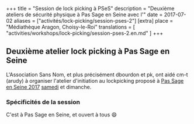 +++
title = "Session de lock picking à PSeS"
description = "Deuxième ateliers de sécurité physique à Pas Sage en Seine avec l'"
date = 2017-07-02
aliases = ["activités/lock-picking/session-pses-2"]
[extra]
place = "Médiathèque Aragon, Choisy-le-Roi"
translations = [
    "activities/workshops/lock-picking/session-pses-2.en.md"
]
+++

## Deuxième atelier lock picking à Pas Sage en Seine

L'Association Sans Nom, et plus précisément dbourdon et pk, ont aidé cm-t
(arudy) à organiser l'atelier d'initiation au lockpicking proposé à [Pas Sage
en Seine 2017](@/activities/booth/passage-en-seine/pses-2017.fr.md)
[samedi](@/activities/workshops/lock-picking/session-pses-1.fr.md) et dimanche.

### Spécificités de la session

C'est à Pas Sage en Seine, et ouvert à tous 😄
